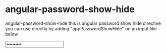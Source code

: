 # angular-password-show-hide
angular-password-show-hide
this is angular password show hide directive you can use directly  by adding "appPasswordShowHide" on an input like below 

<input type = password value="inputcompo" appPasswordShowHide/>

